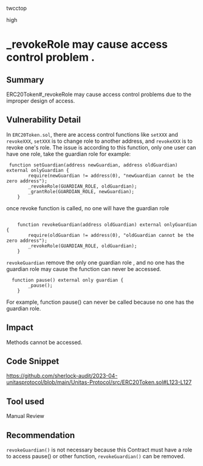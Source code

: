 twcctop

high

# _revokeRole may cause access control problem .

## Summary
ERC20Token#_revokeRole may cause access control problems due to the improper design of access. 

## Vulnerability Detail
In `ERC20Token.sol`, there are access control functions like   `setXXX` and  `revokeXXX`,  `setXXX` is to change role to another address, and `revokeXXX`  is to revoke one's role. 
 The issue is  according to this function, only one user can have one role, take the guardian role for example:   
```solidity   
 function setGuardian(address newGuardian, address oldGuardian) external onlyGuardian {
        require(newGuardian != address(0), "newGuardian cannot be the zero address");
        _revokeRole(GUARDIAN_ROLE, oldGuardian);
        _grantRole(GUARDIAN_ROLE, newGuardian);
    }
```
once revoke function is  called,  no one will have the guardian role 
```solidity
  
    function revokeGuardian(address oldGuardian) external onlyGuardian {
        require(oldGuardian != address(0), "oldGuardian cannot be the zero address");
        _revokeRole(GUARDIAN_ROLE, oldGuardian);
    }

```
`revokeGuardian`   remove the only one  guardian role , and no one has the guardian role may cause the function can never be accessed.
```solidity
  function pause() external only guardian {
        _pause();
    }
```
 For example, function pause() can never be called because no one has the guardian role.  
## Impact
Methods cannot be accessed.
## Code Snippet
https://github.com/sherlock-audit/2023-04-unitasprotocol/blob/main/Unitas-Protocol/src/ERC20Token.sol#L123-L127 
## Tool used

Manual Review

## Recommendation
`revokeGuardian()` is not necessary because this  Contract must have a role to access pause() or other function,  `revokeGuardian()`  can be removed.
 